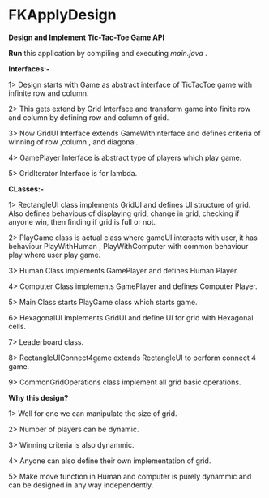 # FKApplyDesign

<B>Design and Implement Tic-Tac-Toe Game API</B>

<B>Run</B> this application by compiling and executing <I> main.java </I>.

<B>Interfaces:-</B>

1> Design starts with Game as abstract interface of TicTacToe game with infinite row and column.

2> This gets extend by Grid Interface and transform game into finite row and column
by defining row and column of grid.

3> Now GridUI Interface extends GameWithInterface and defines criteria of winning
of row ,column , and diagonal.

4> GamePlayer Interface is abstract type of players which play game. 

5> GridIterator Interface is for lambda.

<B>CLasses:-</B>

1> RectangleUI class implements GridUI and defines UI structure of grid. Also defines 
behavious of displaying grid, change in grid, checking if anyone win, then finding if grid is 
full or not.

2> PlayGame class is actual class where gameUI interacts with user, it has behaviour PlayWithHuman , 
PlayWithComputer with common behaviour play where user play game.

3> Human Class implements GamePlayer and defines Human Player.

4> Computer Class implements GamePlayer and defines Computer Player.

5> Main Class starts PlayGame class which starts game.

6> HexagonalUI implements GridUI and define UI for grid with Hexagonal cells.

7> Leaderboard class.

8> RectangleUIConnect4game extends RectangleUI to perform connect 4 game.

9> CommonGridOperations class implement all grid basic operations.

<B>Why this design?</B>

1> Well for one we can manipulate the size of grid.

2> Number of players can be dynamic.

3> Winning criteria is also dynammic.

4> Anyone can also define their own implementation of grid.

5> Make move function in Human and computer is purely dynammic and can be designed in any way
independently.


